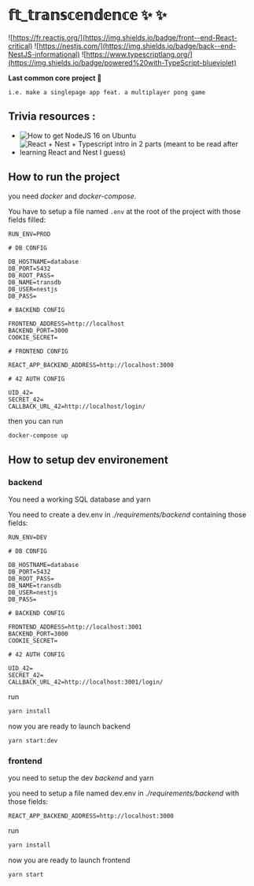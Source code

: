 # 𝕗𝕥_𝕥𝕣𝕒𝕟𝕤𝕔𝕖𝕟𝕕𝕖𝕟𝕔𝕖 ✨ ✨
![https://fr.reactjs.org/](https://img.shields.io/badge/front--end-React-critical) ![https://nestjs.com/](https://img.shields.io/badge/back--end-NestJS-informational) ![https://www.typescriptlang.org/](https://img.shields.io/badge/powered%20with-TypeScript-blueviolet)

**Last common core project 🙌**

`i.e. make a singlepage app feat. a multiplayer pong game`

## Trivia resources :
- ![How to get NodeJS 16 on Ubuntu](https://joshtronic.com/2021/05/09/how-to-install-nodejs-16-on-ubuntu-2004-lts/)
- ![React + Nest + Typescript intro in 2 parts (meant to be read after learning React and Nest I guess)](https://auth0.com/blog/modern-full-stack-development-with-nestjs-react-typescript-and-mongodb-part-1/)

## How to run the project

you need _docker_ and _docker-compose_.

You have to setup a file named `.env` at the root of the project with those fields filled:

```env
RUN_ENV=PROD

# DB CONFIG

DB_HOSTNAME=database
DB_PORT=5432
DB_ROOT_PASS=
DB_NAME=transdb
DB_USER=nestjs
DB_PASS=

# BACKEND CONFIG

FRONTEND_ADDRESS=http://localhost
BACKEND_PORT=3000
COOKIE_SECRET=

# FRONTEND CONFIG

REACT_APP_BACKEND_ADDRESS=http://localhost:3000

# 42 AUTH CONFIG

UID_42=
SECRET_42=
CALLBACK_URL_42=http://localhost/login/

```

then you can run

```sh
docker-compose up
```

## How to setup dev environement

### backend

You need a working SQL database and yarn

You need to create a dev.env in _./requirements/backend_ containing those fields:
```env
RUN_ENV=DEV

# DB CONFIG

DB_HOSTNAME=database
DB_PORT=5432
DB_ROOT_PASS=
DB_NAME=transdb
DB_USER=nestjs
DB_PASS=

# BACKEND CONFIG

FRONTEND_ADDRESS=http://localhost:3001
BACKEND_PORT=3000
COOKIE_SECRET=

# 42 AUTH CONFIG

UID_42=
SECRET_42=
CALLBACK_URL_42=http://localhost:3001/login/

```

run 

```sh
yarn install
```

now you are ready to launch backend

```sh
yarn start:dev
```


### frontend

you need to setup the dev *backend* and yarn

you need to setup a file named dev.env in _./requirements/backend_ with those fields:

```
REACT_APP_BACKEND_ADDRESS=http://localhost:3000
```

run 

```sh
yarn install
```

now you are ready to launch frontend

```sh
yarn start
```
